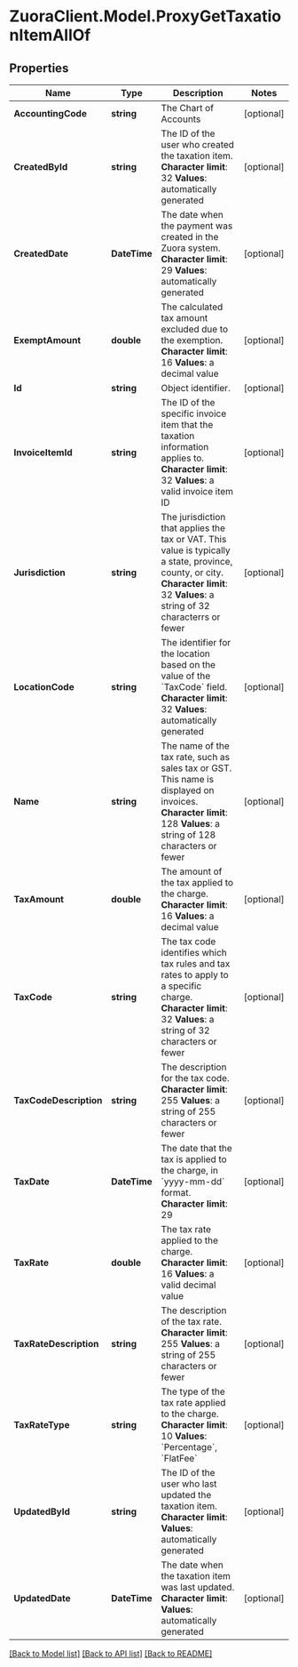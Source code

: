 # ZuoraClient.Model.ProxyGetTaxationItemAllOf

## Properties

Name | Type | Description | Notes
------------ | ------------- | ------------- | -------------
**AccountingCode** | **string** |  The Chart of Accounts  | [optional] 
**CreatedById** | **string** |  The ID of the user who created the taxation item. **Character limit**: 32 **Values**: automatically generated  | [optional] 
**CreatedDate** | **DateTime** |  The date when the payment was created in the Zuora system. **Character limit**: 29 **Values**: automatically generated  | [optional] 
**ExemptAmount** | **double** |  The calculated tax amount excluded due to the exemption. **Character limit**: 16 **Values**: a decimal value  | [optional] 
**Id** | **string** | Object identifier. | [optional] 
**InvoiceItemId** | **string** |  The ID of the specific invoice item that the taxation information applies to. **Character limit**: 32 **Values**: a valid invoice item ID  | [optional] 
**Jurisdiction** | **string** |  The jurisdiction that applies the tax or VAT. This value is typically a state, province, county, or city. **Character limit**: 32 **Values**: a string of 32 characterrs or fewer  | [optional] 
**LocationCode** | **string** |  The identifier for the location based on the value of the &#x60;TaxCode&#x60; field. **Character limit**: 32 **Values**: automatically generated  | [optional] 
**Name** | **string** |  The name of the tax rate, such as sales tax or GST. This name is displayed on invoices. **Character limit**: 128 **Values**: a string of 128 characters or fewer  | [optional] 
**TaxAmount** | **double** |  The amount of the tax applied to the charge. **Character limit**: 16 **Values**: a decimal value  | [optional] 
**TaxCode** | **string** |  The tax code identifies which tax rules and tax rates to apply to a specific charge. **Character limit**: 32 **Values**: a string of 32 characters or fewer  | [optional] 
**TaxCodeDescription** | **string** |  The description for the tax code. **Character limit**: 255 **Values**: a string of 255 characters or fewer  | [optional] 
**TaxDate** | **DateTime** |  The date that the tax is applied to the charge, in &#x60;yyyy-mm-dd&#x60; format. **Character limit**: 29  | [optional] 
**TaxRate** | **double** |  The tax rate applied to the charge. **Character limit**: 16 **Values**: a valid decimal value  | [optional] 
**TaxRateDescription** | **string** |  The description of the tax rate. **Character limit**: 255 **Values**: a string of 255 characters or fewer  | [optional] 
**TaxRateType** | **string** |  The type of the tax rate applied to the charge. **Character limit**: 10 **Values**: &#x60;Percentage&#x60;, &#x60;FlatFee&#x60;  | [optional] 
**UpdatedById** | **string** |  The ID of the user who last updated the taxation item. **Character limit**: **Values**: automatically generated  | [optional] 
**UpdatedDate** | **DateTime** | The date when the taxation item was last updated. **Character limit**: **Values**: automatically generated  | [optional] 

[[Back to Model list]](../README.md#documentation-for-models) [[Back to API list]](../README.md#documentation-for-api-endpoints) [[Back to README]](../README.md)

